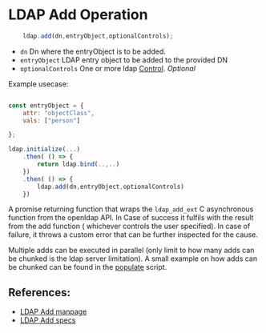 # LDAP Add Operation

```javascript
    ldap.add(dn,entryObject,optionalControls);
```

* `dn` Dn where the entryObject is to be added.
* `entryObject` LDAP entry object to be added to the provided DN
* `optionalControls` One or more ldap [Control](../controls.MD). _Optional_

Example usecase:

```javascript

const entryObject = {
    attr: "objectClass",
    vals: ["person"]

};

ldap.initialize(...)
    .then( () => {
        return ldap.bind(..,..)
    })
    .then( () => {
        ldap.add(dn,entryObject,optionalControls)
    })

```

A promise returning function that wraps the `ldap_add_ext` C asynchronous function from the openldap API. In Case of success it fulfils with  the result from the add function ( whichever controls the user specified). In case of failure, it throws a custom error that can be further inspected for the cause.

Multiple adds can be executed in parallel (only limit to how many adds can be chunked is the ldap server limitation). A small example on how adds can be chunked can be found in the [populate](../../populate.js) script.


## References:

* [LDAP Add manpage](https://linux.die.net/man/3/ldap_add_ext)
* [LDAP Add specs](https://www.ldap.com/the-ldap-add-operation)

